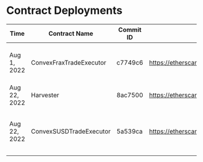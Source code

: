 # Contract Deployments

| Time         | Contract Name           | Commit ID | Etherscan Link                                                          | Change                                               |
| ------------ | ----------------------- | --------- | ----------------------------------------------------------------------- | ---------------------------------------------------- |
| Aug 1, 2022  | ConvexFraxTradeExecutor | c7749c6   | https://etherscan.io/address/0x1EE02878b922bbAdf3F878E4bA56c4E608C8e157 | FRAX/USD metapool was replaced with FRAX/USDC 2 pool |
| Aug 22, 2022 | Harvester               | 8ac7500   | https://etherscan.io/address/0x079d4c4179f0018EE5587f416560A94261a9F72F | Bug fixes & improvements                             |
| Aug 22, 2022 | ConvexSUSDTradeExecutor | 5a539ca   | https://etherscan.io/address/0x084240d5Ce3F28AD8697E0fcf379bccfa6F33987 | Fix setHandler() bug, due to lp token approval issue |
